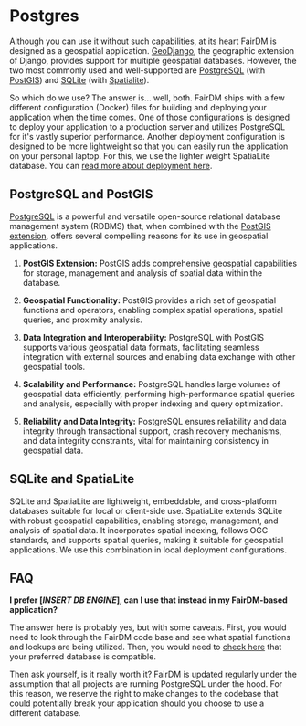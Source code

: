 # Postgres

Although you can use it without such capabilities, at its heart FairDM is designed as a geospatial application. [GeoDjango](https://docs.djangoproject.com/en/4.2/ref/contrib/gis/), the geographic extension of Django, provides support for multiple geospatial databases. However, the two most commonly used and well-supported are  [PostgreSQL](https://www.postgresql.org) (with [PostGIS](http://postgis.net)) and [SQLite](https://www.sqlite.org/index.html) (with [Spatialite](https://www.gaia-gis.it/fossil/libspatialite/index)).

So which do we use? The answer is... well, both. FairDM ships with a few different configuration (Docker) files for building and deploying your application when the time comes. One of those configurations is designed to deploy your application to a production server and utilizes PostgreSQL for it's vastly superior performance. Another deployment configuration is designed to be more lightweight so that you can easily run the application on your personal laptop. For this, we use the lighter weight SpatiaLite database. You can [read more about deployment here](deploying).


## PostgreSQL and PostGIS

 [PostgreSQL](https://www.postgresql.org) is a powerful and versatile open-source relational database management system (RDBMS) that, when combined with the [PostGIS extension](http://postgis.net), offers several compelling reasons for its use in geospatial applications.

1. **PostGIS Extension:** PostGIS adds comprehensive geospatial capabilities for storage, management and analysis of spatial data within the database.

2. **Geospatial Functionality:** PostGIS provides a rich set of geospatial functions and operators, enabling complex spatial operations, spatial queries, and proximity analysis.

3. **Data Integration and Interoperability:** PostgreSQL with PostGIS supports various geospatial data formats, facilitating seamless integration with external sources and enabling data exchange with other geospatial tools.

4. **Scalability and Performance:** PostgreSQL handles large volumes of geospatial data efficiently, performing high-performance spatial queries and analysis, especially with proper indexing and query optimization.

5. **Reliability and Data Integrity:** PostgreSQL ensures reliability and data integrity through transactional support, crash recovery mechanisms, and data integrity constraints, vital for maintaining consistency in geospatial data.


## SQLite and SpatiaLite

SQLite and SpatiaLite are lightweight, embeddable, and cross-platform databases suitable for local or client-side use. SpatiaLite extends SQLite with robust geospatial capabilities, enabling storage, management, and analysis of spatial data. It incorporates spatial indexing, follows OGC standards, and supports spatial queries, making it suitable for geospatial applications. We use this combination in local deployment configurations.


## FAQ

**I prefer [*INSERT DB ENGINE*], can I use that instead in my FairDM-based application?**

The answer here is probably yes, but with some caveats. First, you would need to look through the FairDM code base and see what spatial functions and lookups are being utilized. Then, you would need to [check here](https://docs.djangoproject.com/en/4.2/ref/contrib/gis/db-api/#spatial-lookup-compatibility) that your preferred database is compatible. 

Then ask yourself, is it really worth it? FairDM is updated regularly under the assumption that all projects are running PostgreSQL under the hood. For this reason, we reserve the right to make changes to the codebase that could potentially break your application should you choose to use a different database.
